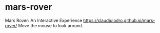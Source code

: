 # mars-rover
Mars Rover: An Interactive Experience
https://claudiulodro.github.io/mars-rover/
Move the mouse to look around.

